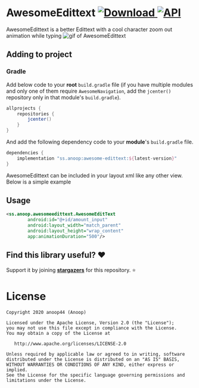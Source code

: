 # AwesomeEdittext [ ![Download](https://api.bintray.com/packages/anoop44/maven/awesome-edittext/images/download.svg?version=1.0.0) ](https://bintray.com/anoop44/maven/awesome-edittext/1.0.0/link) <a href="https://android-arsenal.com/api?level=17"><img alt="API" src="https://img.shields.io/badge/API-17%2B-brightgreen.svg?style=flat"/></a>

AwesomeEdittext is a better Edittext with a cool character zoom out animation while typing
![gif of AwesomeEdittext](https://raw.githubusercontent.com/anoop44/AwesomeEditText/master/art/awesome-edittext-demo.gif)

## Adding to project

### Gradle
Add below code to your **root** `build.gradle` file (if you have multiple modules and only one of them require `AwesomeNavigation`, add the `jcenter()` repository only in that module's `build.gradle`).
```gradle
allprojects {
    repositories {
        jcenter()
    }
}
```
And add the following dependency code to your **module**'s `build.gradle` file.
```gradle
dependencies {
    implementation "ss.anoop:awesome-edittext:${latest-version}"
}
```
AwesomeEdittext can be included in your layout xml like any other view. Below is a simple example

## Usage
```xml
<ss.anoop.awesomeedittext.AwesomeEditText
        android:id="@+id/amount_input"
        android:layout_width="match_parent"
        android:layout_height="wrap_content"
        app:animationDuration="500"/>
```

## Find this library useful? :heart:
Support it by joining __[stargazers](https://github.com/anoop44/AwesomeEditText/stargazers)__ for this repository. :star:

# License
```
Copyright 2020 anoop44 (Anoop)

Licensed under the Apache License, Version 2.0 (the "License");
you may not use this file except in compliance with the License.
You may obtain a copy of the License at

   http://www.apache.org/licenses/LICENSE-2.0

Unless required by applicable law or agreed to in writing, software
distributed under the License is distributed on an "AS IS" BASIS,
WITHOUT WARRANTIES OR CONDITIONS OF ANY KIND, either express or implied.
See the License for the specific language governing permissions and
limitations under the License.
```